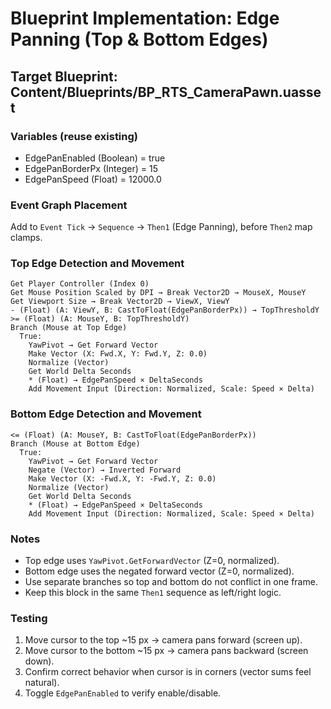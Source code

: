 # Blueprint Implementation: Edge Panning (Top & Bottom Edges)

## Target Blueprint: Content/Blueprints/BP_RTS_CameraPawn.uasset

### Variables (reuse existing)

- EdgePanEnabled (Boolean) = true
- EdgePanBorderPx (Integer) = 15
- EdgePanSpeed (Float) = 12000.0

### Event Graph Placement

Add to `Event Tick` → `Sequence` → `Then1` (Edge Panning), before `Then2` map clamps.

### Top Edge Detection and Movement

```
Get Player Controller (Index 0)
Get Mouse Position Scaled by DPI → Break Vector2D → MouseX, MouseY
Get Viewport Size → Break Vector2D → ViewX, ViewY
- (Float) (A: ViewY, B: CastToFloat(EdgePanBorderPx)) → TopThresholdY
>= (Float) (A: MouseY, B: TopThresholdY)
Branch (Mouse at Top Edge)
  True:
    YawPivot → Get Forward Vector
    Make Vector (X: Fwd.X, Y: Fwd.Y, Z: 0.0)
    Normalize (Vector)
    Get World Delta Seconds
    * (Float) → EdgePanSpeed × DeltaSeconds
    Add Movement Input (Direction: Normalized, Scale: Speed × Delta)
```

### Bottom Edge Detection and Movement

```
<= (Float) (A: MouseY, B: CastToFloat(EdgePanBorderPx))
Branch (Mouse at Bottom Edge)
  True:
    YawPivot → Get Forward Vector
    Negate (Vector) → Inverted Forward
    Make Vector (X: -Fwd.X, Y: -Fwd.Y, Z: 0.0)
    Normalize (Vector)
    Get World Delta Seconds
    * (Float) → EdgePanSpeed × DeltaSeconds
    Add Movement Input (Direction: Normalized, Scale: Speed × Delta)
```

### Notes

- Top edge uses `YawPivot.GetForwardVector` (Z=0, normalized).
- Bottom edge uses the negated forward vector (Z=0, normalized).
- Use separate branches so top and bottom do not conflict in one frame.
- Keep this block in the same `Then1` sequence as left/right logic.

### Testing

1. Move cursor to the top ~15 px → camera pans forward (screen up).
2. Move cursor to the bottom ~15 px → camera pans backward (screen down).
3. Confirm correct behavior when cursor is in corners (vector sums feel natural).
4. Toggle `EdgePanEnabled` to verify enable/disable.


